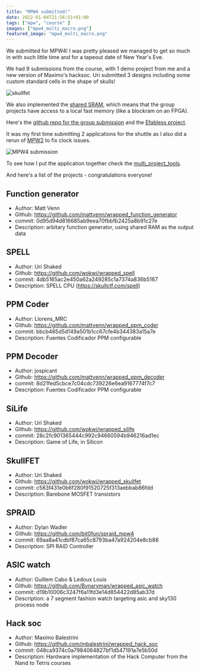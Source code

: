 ```yaml
---
title: "MPW4 submitted!"
date: 2022-01-04T21:56:51+01:00
tags: ["mpw", "course" ]
images: ["mpw4_multi_macro.png"]
featured_image: "mpw4_multi_macro.png"
---
```


We submitted for MPW4! I was pretty pleased we managed to get so much in with such little time and for a tapeout date of New Year's Eve.

We had 9 submissions from the course, with 1 demo project from me and a new version of Maximo's hacksoc. Uri submitted 3 designs including
some custom standard cells in the shape of skulls!

![skullfet](/skullfet.jpg)

We also implemented the [shared SRAM](https://docs.google.com/document/d/1wLjU6hkAoYvSWNBAyTj8HmIV70eJWU3apa9_OEpsd3Y/edit), which means that
the group projects have access to a local fast memory (like a blockram on an FPGA).

Here's the [github repo for the group submission](https://github.com/mattvenn/zero_to_asic_mpw4) and the [Efabless project](https://efabless.com/projects/596).

It was my first time submitting 2 applications for the shuttle as I also did a rerun of [MPW2](/post/mpw2-submitted) to fix clock issues.

![MPW4 submission](/mpw4_multi_macro.png)

To see how I put the application together check the [multi_project_tools](https://github.com/mattvenn/multi_project_tools).

And here's a list of the projects - congratulations everyone!

## Function generator

* Author: Matt Venn
* Github: https://github.com/mattvenn/wrapped_function_generator
* commit: 0d95d94d816685ab9eea70fbbfb2425a8b91c27e
* Description: arbitary function generator, using shared RAM as the output data

## SPELL

* Author: Uri Shaked
* Github: https://github.com/wokwi/wrapped_spell
* commit: 4db5165ac2e450a62a249285c1a7374a836b5167
* Description: SPELL CPU (https://skullctf.com/spell)

## PPM Coder

* Author: Llorens_MRC
* Github: https://github.com/mattvenn/wrapped_ppm_coder
* commit: bbcb465d5d149a501b1cc67cfe4b344383a15a7e
* Description: Fuentes Codificador PPM configurable

## PPM Decoder

* Author: jospicant
* Github: https://github.com/mattvenn/wrapped_ppm_decoder
* commit: 8d21fed5cbce7c04cdc739226e6ea9167774f7c7
* Description: Fuentes Codificador PPM configurable

## SiLife

* Author: Uri Shaked
* Github: https://github.com/wokwi/wrapped_silife
* commit: 28c2fc901365444c992c94660594b946216ad1ec
* Description: Game of Life, in Silicon

## SkullFET

* Author: Uri Shaked
* Github: https://github.com/wokwi/wrapped_skullfet
* commit: c583f431e0b6f280f91520725f313aebbab86fdd
* Description: Barebone MOSFET transistors

## SPRAID

* Author: Dylan Wadler
* Github: https://github.com/bit0fun/spraid_mpw4
* commit: 69aa8a41cdbf87ca65c8793ba47a924204e8cb88
* Description: SPI RAID Controller

## ASIC watch

* Author: Guillem Cabo & Ledoux Louis
* Github: https://github.com/Bynaryman/wrapped_asic_watch
* commit: d19b10006c3247f6a11fd3e14d854422d85ab37d
* Description: a 7 segment fashion watch targeting asic and sky130 process node

## Hack soc

* Author: Maximo Balestrini
* Github: https://github.com/mbalestrini/wrapped_hack_soc
* commit: 048ca9374c0a7984064827bf1d547191a7e5b50d
* Description: Hardware implementation of the Hack Computer from the Nand to Tetris courses
